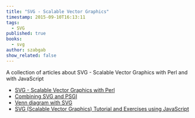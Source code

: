 ```yaml
---
title: "SVG - Scalable Vector Graphics"
timestamp: 2015-09-10T16:13:11
tags:
  - SVG
published: true
books:
  - svg
author: szabgab
show_related: false
---
```



A collection of articles about SVG - Scalable Vector Graphics with Perl and with JavaScript


* [SVG - Scalable Vector Graphics with Perl](/scalable-vector-graphics-with-perl)
* [Combining SVG and PSGI](/combining-svg-and-psgi)
* [Venn diagram with SVG](/venn-diagram-with-svg)
* [SVG (Scalable Vector Graphics) Tutorial and Exercises using JavaScript](https://code-maven.com/svg)

